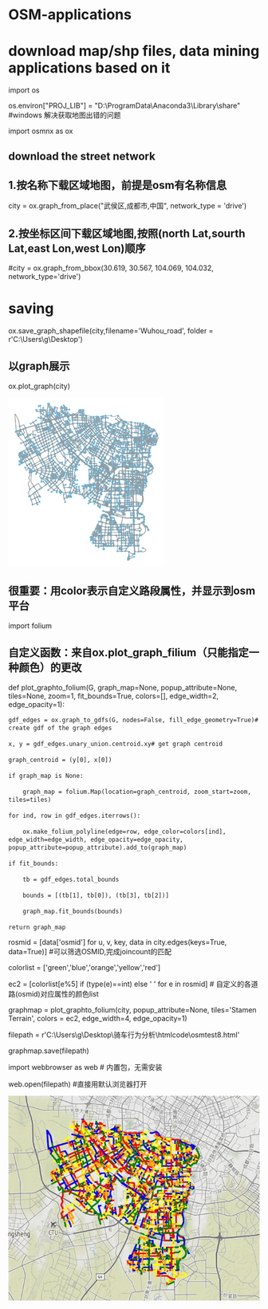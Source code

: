 # OSM-applications
# download map/shp files, data mining applications based on it

import os

os.environ["PROJ_LIB"] = "D:\ProgramData\Anaconda3\Library\share" #windows 解决获取地图出错的问题 

import osmnx as ox

## download the street network

## 1.按名称下载区域地图，前提是osm有名称信息

city = ox.graph_from_place("武侯区,成都市,中国", network_type = 'drive') 

## 2.按坐标区间下载区域地图,按照(north Lat,sourth Lat,east Lon,west Lon)顺序

#city = ox.graph_from_bbox(30.619, 30.567, 104.069, 104.032, network_type='drive')

# saving 

ox.save_graph_shapefile(city,filename='Wuhou_road', folder = r'C:\Users\g\Desktop')

## 以graph展示

ox.plot_graph(city)

![image](https://github.com/luansenda/OSM-applications/blob/master/test1.png)

## 很重要：用color表示自定义路段属性，并显示到osm平台

import folium

## 自定义函数：来自ox.plot_graph_filium（只能指定一种颜色）的更改
def plot_graphto_folium(G, graph_map=None, popup_attribute=None, tiles=None, zoom=1, fit_bounds=True, colors=[], edge_width=2, edge_opacity=1):

    gdf_edges = ox.graph_to_gdfs(G, nodes=False, fill_edge_geometry=True)# create gdf of the graph edges    
    
    x, y = gdf_edges.unary_union.centroid.xy# get graph centroid
    
    graph_centroid = (y[0], x[0])
    
    if graph_map is None:
    
        graph_map = folium.Map(location=graph_centroid, zoom_start=zoom, tiles=tiles)
        
    for ind, row in gdf_edges.iterrows():
    
        ox.make_folium_polyline(edge=row, edge_color=colors[ind], edge_width=edge_width, edge_opacity=edge_opacity, popup_attribute=popup_attribute).add_to(graph_map)
        
    if fit_bounds:
    
        tb = gdf_edges.total_bounds
        
        bounds = [(tb[1], tb[0]), (tb[3], tb[2])]
        
        graph_map.fit_bounds(bounds)
        
    return graph_map

rosmid = [data['osmid'] for u, v, key, data in city.edges(keys=True, data=True)] #可以筛选OSMID,完成joincount的匹配

colorlist = ['green','blue','orange','yellow','red']

ec2 = [colorlist[e%5] if (type(e)==int) else ' ' for e in rosmid] # 自定义的各道路(osmid)对应属性的颜色list

graphmap = plot_graphto_folium(city, popup_attribute=None, tiles='Stamen  Terrain', colors = ec2, edge_width=4, edge_opacity=1)

filepath = r'C:\Users\g\Desktop\骑车行为分析\htmlcode\osmtest8.html'

graphmap.save(filepath)

import webbrowser as web # 内置包，无需安装

web.open(filepath) #直接用默认浏览器打开

![image](https://github.com/luansenda/OSM-applications/blob/master/osm_pic.jpg)
